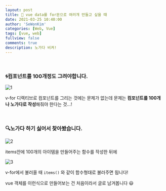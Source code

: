 ```yaml
---
layout: post
title: 🍼 vue data를 for문으로 여러개 만들고 싶을 때
date: 2021-03-25 10:40:00
author: 'SeWonKim'
categories: [Web, Vue]
tags: [vue, web]
fullview: false
comments: true
description: 노가다 비켜!
---
```


&nbsp;
&nbsp;

### 🌀컴포넌트를 100개정도 그려야합니다.

![1](https://user-images.githubusercontent.com/30452963/112406046-c4990a80-8d56-11eb-8fbe-ad37535a20be.png)

v-for 디렉티브로 컴포넌트를 그리는 것에는 문제가 없는데 문제는 **컴포넌트를 100개나 노가다로 작성**해줘야 한다는 것...!

&nbsp;
&nbsp;

### 🔍노가다 하기 싫어서 찾아봤습니다.

![2](https://user-images.githubusercontent.com/30452963/112406476-97009100-8d57-11eb-9e77-01a35c580e7b.png)

items안에 100개의 아이템을 만들어주는 함수를 작성한 뒤에

![3](https://user-images.githubusercontent.com/30452963/112406710-00809f80-8d58-11eb-9984-ec38a22bcf64.png)

v-for에서 불러올 때 `items()` 와 같이 함수형태로 불러주면 됩니다!


vue 객체를 이런식으로 만들어보는 건 처음이라서 글로 남겨봅니다 😃

&nbsp;
&nbsp;
